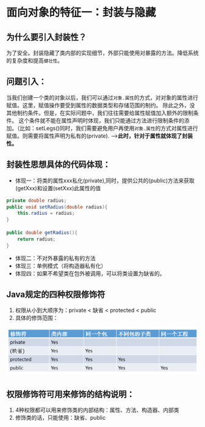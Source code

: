 # 面向对象的特征一：封装与隐藏
## 为什么要引入封装性？
为了安全。封装隐藏了类内部的实现细节，外部只能使用对暴露的方法。降低系统的复杂度和提高`健壮性`。
## 问题引入： 
当我们创建一个类的对象以后，我们可以通过`对象.属性`的方式，对对象的属性进行赋值。这里，赋值操作要受到属性的数据类型和存储范围的制约。
除此之外，没其他制约条件。但是，在实际问题中，我们往往需要给属性赋值加入额外的限制条件。
这个条件就不能在属性声明时体现，我们只能通过方法进行限制条件的添加。（比如：setLegs()同时，我们需要避免用户再使用`对象.属性`的方式对属性进行赋值。则需要将属性声明为私有的(private).
  -->**此时，针对于属性就体现了封装性。**
## 封装性思想具体的代码体现：
* 体现一：将类的属性xxx私化(private),同时，提供公共的(public)方法来获取(getXxx)和设置(setXxx)此属性的值
```java
private double radius;
public void setRadius(double radius){
	this.radius = radius;
}

public double getRadius(){
	return radius;
}
```
* 体现二：不对外暴露的私有的方法
* 体现三：单例模式（将构造器私有化）
* 体现四：如果不希望类在包外被调用，可以将类设置为缺省的。
## Java规定的四种权限修饰符

   1. 权限从小到大顺序为：private <  缺省 < protected < public
   2. 具体的修饰范围：

![image.png](../image/img_2.png)
## 权限修饰符可用来修饰的结构说明：

   1. 4种权限都可以用来修饰类的内部结构：属性、方法、构造器、内部类
   2. 修饰类的话，只能使用：缺省、public





